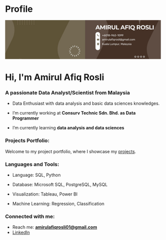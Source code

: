 # Profile

![Alt Text](https://raw.githubusercontent.com/amirulafiqrosli/amirulafiqrosli/main/1685376749079.jpg)
<h1>Hi, I'm Amirul Afiq Rosli</h1>

<h3>A passionate Data Analyst/Scientist from Malaysia</h3>

- Data Enthusiast with data analysis and basic data sciences knowledges.

- I’m currently working at **Consurv Technic Sdn. Bhd. as Data Programmer**

- I’m currently learning **data analysis and data sciences**

<h3 align="left">Projects Portfolio:</h3>  

Welcome to my project portfolio, where I showcase my [projects](https://github.com/amirulafiqrosli/Project-Portfolio).

<h3 align="left">Languages and Tools:</h3>

- Language: SQL, Python
  
- Database: Microsoft SQL, PostgreSQL, MySQL
  
- Visualization: Tableau, Power BI
  
- Machine Learning: Regression, Classification

<h3 align="left">Connected with me:</h3>

- Reach me: **amirulafiqrosli01@gmail.com**
- [LinkedIn](https://www.linkedin.com/in/amirul-afiq-rosli/)

